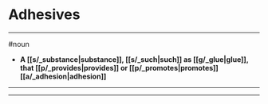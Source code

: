 # Adhesives
---
#noun
- **A [[s/_substance|substance]], [[s/_such|such]] as [[g/_glue|glue]], that [[p/_provides|provides]] or [[p/_promotes|promotes]] [[a/_adhesion|adhesion]]**
---
---
